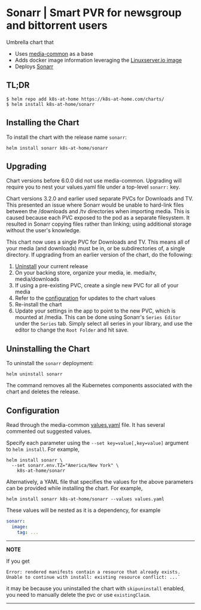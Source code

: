 # Sonarr | Smart PVR for newsgroup and bittorrent users
Umbrella chart that
* Uses [media-common](https://github.com/k8s-at-home/charts/tree/master/charts/media-common) as a base
* Adds docker image information leveraging the [Linuxserver.io image](https://hub.docker.com/r/linuxserver/sonarr/)
* Deploys [Sonarr](https://github.com/sonarr/Sonarr)

## TL;DR
```console
$ helm repo add k8s-at-home https://k8s-at-home.com/charts/
$ helm install k8s-at-home/sonarr
```

## Installing the Chart
To install the chart with the release name `sonarr`:
```console
helm install sonarr k8s-at-home/sonarr
```

## Upgrading
Chart versions before 6.0.0 did not use media-common. Upgrading will require you to nest your values.yaml file under
a top-level `sonarr:` key.

Chart versions 3.2.0 and earlier used separate PVCs for Downloads and TV. This presented an issue where Sonarr would
be unable to hard-link files between the /downloads and /tv directories when importing media. This is caused because
each PVC exposed to the pod as a separate filesystem. It resulted in Sonarr copying files rather than linking; using
additional storage without the user's knowledge.

This chart now uses a single PVC for Downloads and TV. This means all of your media (and downloads) must be in, or
be subdirectories of, a single directory. If upgrading from an earlier version of the chart, do the following:

1. [Uninstall](#uninstalling-the-chart) your current release
2. On your backing store, organize your media, ie. media/tv, media/downloads
3. If using a pre-existing PVC, create a single new PVC for all of your media
4. Refer to the [configuration](#configuration) for updates to the chart values
5. Re-install the chart
6. Update your settings in the app to point to the new PVC, which is mounted at /media. This can be done using Sonarr's
`Series Editor` under the `Series` tab. Simply select all series in your library, and use the editor to change the
`Root Folder` and hit save.

## Uninstalling the Chart
To uninstall the `sonarr` deployment:
```console
helm uninstall sonarr
```
The command removes all the Kubernetes components associated with the chart and deletes the release.

## Configuration
Read through the media-common [values.yaml](https://github.com/k8s-at-home/charts/blob/master/charts/media-common/values.yaml)
file. It has several commented out suggested values.

Specify each parameter using the `--set key=value[,key=value]` argument to `helm install`. For example,
```console
helm install sonarr \
  --set sonarr.env.TZ="America/New York" \
    k8s-at-home/sonarr
```

Alternatively, a YAML file that specifies the values for the above parameters can be provided while installing the
chart. For example,
```console
helm install sonarr k8s-at-home/sonarr --values values.yaml 
```
These values will be nested as it is a dependency, for example
```yaml
sonarr:
  image:
    tag: ...
```

---
**NOTE**

If you get
```console
Error: rendered manifests contain a resource that already exists. Unable to continue with install: existing resource conflict: ...`
```
it may be because you uninstalled the chart with `skipuninstall` enabled, you need to manually delete the pvc or use
`existingClaim`.

---
